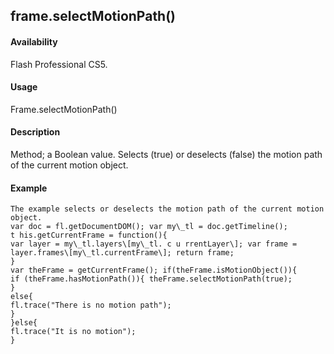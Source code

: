 ## frame.selectMotionPath()

#### Availability

Flash Professional CS5.

#### Usage

Frame.selectMotionPath()

#### Description

Method; a Boolean value. Selects (true) or deselects (false) the motion path of the current motion object.

#### Example

```
The example selects or deselects the motion path of the current motion object.
var doc = fl.getDocumentDOM(); var my\_tl = doc.getTimeline();
t his.getCurrentFrame = function(){
var layer = my\_tl.layers\[my\_tl. c u rrentLayer\]; var frame = layer.frames\[my\_tl.currentFrame\]; return frame;
}
var theFrame = getCurrentFrame(); if(theFrame.isMotionObject()){
if (theFrame.hasMotionPath()){ theFrame.selectMotionPath(true);
}
else{
fl.trace("There is no motion path");
}
}else{
fl.trace("It is no motion");
}

```